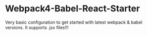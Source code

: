 # Webpack4-Babel-React-Starter
Very basic configuration to get started with latest webpack &amp; babel versions. It supports .jsx files!!! 
